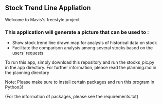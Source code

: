 ## Stock Trend Line Appliation

Welcome to Mavis's freestyle project

### This application will generate a picture that can be used to :
*  Show stock trend line drawn map for analysis of historical data on stock 
*  Facilitate the comparison analysis among several stocks based on the users' requests

To run this app, simply download this repository and run the stocks_pic.py in the app directory.
For further information, please read the planning.md in the planning directory

Note: Please make sure to install certain packages and run this program in Python3!

(For the information of packages, please see the requirements.txt)
